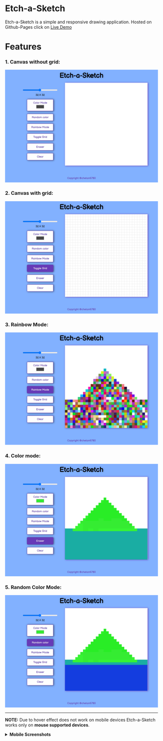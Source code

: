 # Etch-a-Sketch

Etch-a-Sketch is a simple and responsive drawing application.
Hosted on Github-Pages click on [Live Demo](https://chetan6780.github.io/Etch-a-Sketch/)

# Features

### 1. Canvas without grid:

![With no Grid](images/noGrid.png)

### 2. Canvas with grid:

![With Grid](images/grid.png)

### 3. Rainbow Mode:

![Rainbow Mode](images/rainbow.png)

### 4. Color mode:

![Color mode](images/colorMode.png)

### 5. Random Color Mode:

![Random Color Mode](images/randomColor.png)

---

**NOTE:** Due to hover effect does not work on mobile devices Etch-a-Sketch works only on **mouse supported devices**.

<details>
    <summary><b> Mobile Screenshots</b></summary>
    <div style="display: flex; justify-content: space-between; align-items: center;">
        <img src="images/mobileNoG.png" alt="mobile no grid" style="width: 48%;">
        <img src="images/mobileG.png" alt="mobile grid" style="width: 48%;">
    </div>
</details>
